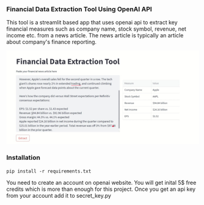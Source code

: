 ### Financial Data Extraction Tool Using OpenAI API

This tool is a streamlit based app that uses openai api to extract key financial measures such as company name, stock symbol, revenue, net income etc. from a news article. The news article is typically an article about company's finance reporting. 

![Alt Text](./tool.jpg)


### Installation

```doctest
pip install -r requirements.txt
```
You need to create an account on openai website. You will get inital 5$ free credits which is more than enough for this project.
Once you get an api key from your account add it to secret_key.py
